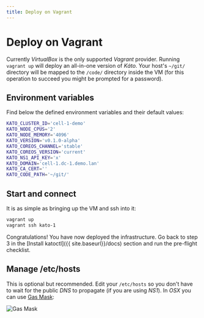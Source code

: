 ```yaml
---
title: Deploy on Vagrant
---
```


# Deploy on Vagrant

Currently *VirtualBox* is the only supported *Vagrant* provider. Running `vagrant up` will deploy an all-in-one version of *Káto*. Your host's `~/git/` directory will be mapped to the `/code/` directory inside the VM (for this operation to succeed you might be prompted for a password).

## Environment variables

Find below the defined environment variables and their default values:

```bash
KATO_CLUSTER_ID='cell-1-demo'
KATO_NODE_CPUS='2'
KATO_NODE_MEMORY='4096'
KATO_VERSION='v0.1.0-alpha'
KATO_COREOS_CHANNEL='stable'
KATO_COREOS_VERSION='current'
KATO_NS1_API_KEY='x'
KATO_DOMAIN='cell-1.dc-1.demo.lan'
KATO_CA_CERT=''
KATO_CODE_PATH='~/git/'
```

## Start and connect

It is as simple as bringing up the VM and ssh into it:

```bash
vagrant up
vagrant ssh kato-1
```

Congratulations! You have now deployed the infrastructure. Go back to step 3 in the [Install katoctl]({{ site.baseurl}}/docs) section and run the pre-flight checklist.

## Manage /etc/hosts

This is optional but recommended. Edit your `/etc/hosts` so you don't have to wait for the public *DNS* to propagate (if you are using *NS1*). In *OSX* you can use [Gas Mask](http://clockwise.ee/):

![Gas Mask](https://raw.githubusercontent.com/katosys/kato/master/imgs/gasmask.png)
